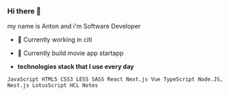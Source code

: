 ### Hi there 👋 

my name is Anton and i'm Software Developer

- 🔭 Currently working in citi
- 🌱 Currently build movie app startapp

- **technologies stack that I use every day**

```JavaScript HTML5 CSS3 LESS SASS React Next.js Vue TypeScript Node.JS, Nest.js LotusScript HCL Notes```
